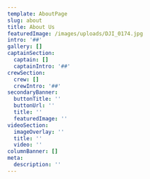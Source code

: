 ```yaml
---
template: AboutPage
slug: about
title: About Us
featuredImage: /images/uploads/DJI_0174.jpg
intro: '##'
gallery: []
captainSection:
  captain: []
  captainIntro: '##'
crewSection:
  crew: []
  crewIntro: '##'
secondaryBanner:
  buttonTitle: ''
  buttonUrl: ''
  title: ''
  featuredImage: ''
videoSection:
  imageOverlay: ''
  title: ''
  video: ''
columnBanner: []
meta:
  description: ''
---
```



